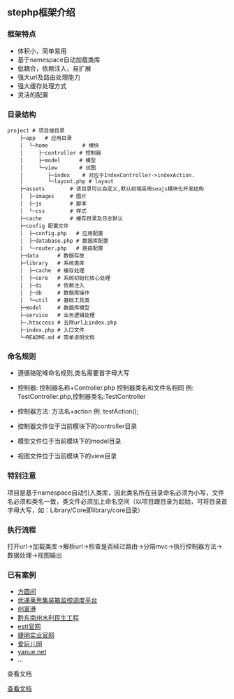 ## stephp框架介绍

### 框架特点
* 体积小，简单易用
* 基于namespace自动加载类库
* 低耦合，依赖注入，易扩展
* 强大url及路由处理能力
* 强大缓存处理方式
* 灵活的配置

### 目录结构
    project # 项目根目录
        ├─app   # 应用目录
        │  └─home           # 模块
        │     ├─controller # 控制器
        │     ├─model      # 模型
        │     └─view       # 试图
        │        ├─index    # 对应于IndexController->indexAction.
        │        └─layout.php # layout
        ├─assets        # 该目录可以自定义,默认前端采用seajs模块化开发结构
        │  ├─images     # 图片
        │  ├─js         # 脚本
        │  └─css        # 样式
        ├─cache         # 缓存目录及日志默认
        ├─config 配置文件
        │  ├─config.php   # 应用配置
        │  ├─database.php # 数据库配置
        │  └─router.php   # 路由配置
        ├─data      # 数据存放
        ├─library   # 系统类库
        │  ├─cache  # 缓存处理
        │  ├─core   # 系统初始化核心处理
        │  ├─di     # 依赖注入
        │  ├─db     # 数据库操作
        │  └─util   # 基础工具类
        ├─model     # 数据库模型
        ├─service   # 业务逻辑处理
        ├─.htaccess # 去除url上index.php
        ├─index.php # 入口文件
        └─README.md # 简单说明文档

### 命名规则
- 遵循骆驼峰命名规则,类名需要首字母大写

- 控制器: 控制器名称+Controller.php 控制器类名和文件名相同 例: TestController.php,控制器类名:TestController
- 控制器方法: 方法名+action 例: testAction();

- 控制器文件位于当前模块下的controller目录
- 模型文件位于当前模块下的model目录
- 视图文件位于当前模块下的view目录

### 特别注意
 项目是基于namespace自动引入类库，因此类名所在目录命名必须为小写，文件名必须和类名一致，类文件必须加上命名空间（以项目跟目录为起始，可将目录首字母大写，如：Library/Core即library/core目录）
 
### 执行流程
 打开url->加载类库->解析url->检查是否经过路由->分陪mvc->执行控制器方法->数据处理->视图输出


### 已有案例
* [方圆间](http://bzsns.cn/)
* [优递莱思集装箱监控调度平台](http://utlz.cn/)
* [创富港](http://webwework.com/)
* [黔东南州水利民生工程](http://www.ygsl.gov.cn/)
* [estt官网](http://estt.com.cn/)
* [捷明实业官网](http://www.fu5.com.cn/)
* [爱玩儿网](http://aiwaner.net/)
* [yanue.net](http://yanue.net)
* ...


查看文档 

[查看文档](doc/index.md)


